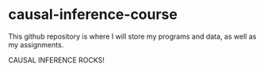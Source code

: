 # causal-inference-course
This github repository is where I will store my programs and data, as well as my assignments.

CAUSAL INFERENCE ROCKS!
